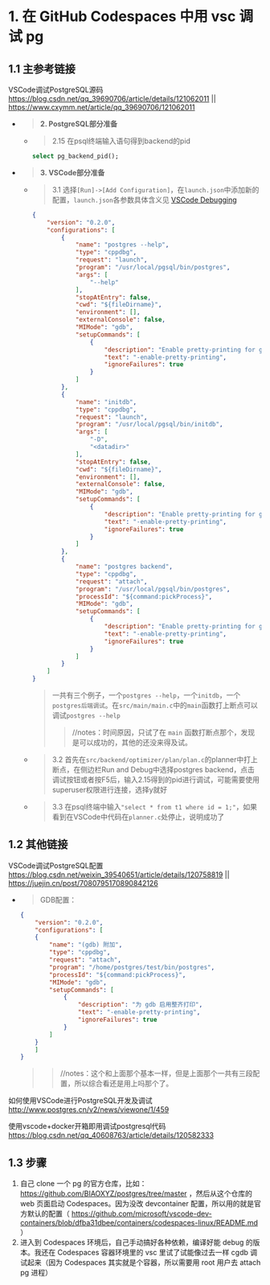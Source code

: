 
# 1. 在 GitHub Codespaces 中用 vsc 调试 pg

## 1.1 主参考链接

VSCode调试PostgreSQL源码 https://blog.csdn.net/qq_39690706/article/details/121062011 || https://www.cxymm.net/article/qq_39690706/121062011
- > **2. PostgreSQL部分准备**
  * > 2.15 在psql终端输入语句得到backend的pid
    ```sql
    select pg_backend_pid();
    ```
- > **3. VSCode部分准备**
  * > 3.1 选择`[Run]->[Add Configuration]`，在`launch.json`中添加新的配置，`launch.json`各参数具体含义见 [VSCode Debugging](https://code.visualstudio.com/docs/editor/debugging#_launch-configurations)
    ```json
    {
        "version": "0.2.0",
        "configurations": [
            {
                "name": "postgres --help",
                "type": "cppdbg",
                "request": "launch",
                "program": "/usr/local/pgsql/bin/postgres",
                "args": [
                    "--help"
                ],
                "stopAtEntry": false,
                "cwd": "${fileDirname}",
                "environment": [],
                "externalConsole": false,
                "MIMode": "gdb",
                "setupCommands": [
                    {
                        "description": "Enable pretty-printing for gdb",
                        "text": "-enable-pretty-printing",
                        "ignoreFailures": true
                    }
                ]
            },
            {
                "name": "initdb",
                "type": "cppdbg",
                "request": "launch",
                "program": "/usr/local/pgsql/bin/initdb",
                "args": [
                    "-D",
                    "<datadir>"
                ],
                "stopAtEntry": false,
                "cwd": "${fileDirname}",
                "environment": [],
                "externalConsole": false,
                "MIMode": "gdb",
                "setupCommands": [
                    {
                        "description": "Enable pretty-printing for gdb",
                        "text": "-enable-pretty-printing",
                        "ignoreFailures": true
                    }
                ]
            },
            {
                "name": "postgres backend",
                "type": "cppdbg",
                "request": "attach",
                "program": "/usr/local/pgsql/bin/postgres",
                "processId": "${command:pickProcess}",
                "MIMode": "gdb",
                "setupCommands": [
                    {
                        "description": "Enable pretty-printing for gdb",
                        "text": "-enable-pretty-printing",
                        "ignoreFailures": true
                    }
                ]
            }
        ]
    }
    ```
    > 一共有三个例子，一个`postgres --help`，一个`initdb`，一个`postgres后端调试`。在`src/main/main.c`中的`main`函数打上断点可以调试`postgres --help`
    >> //notes：时间原因，只试了在 `main` 函数打断点那个，发现是可以成功的，其他的还没来得及试。
  * > 3.2 首先在`src/backend/optimizer/plan/plan.c`的planner中打上断点，在侧边栏Run and Debug中选择postgres backend，点击调试按钮或者按F5后，输入2.15得到的pid进行调试，可能需要使用superuser权限进行连接，选择y就好
  * > 3.3 在psql终端中输入`"select * from t1 where id = 1;"`，如果看到在VSCode中代码在`planner.c`处停止，说明成功了

## 1.2 其他链接

VSCode调试PostgreSQL配置 https://blog.csdn.net/weixin_39540651/article/details/120758819 || https://juejin.cn/post/7080795170890842126
- > GDB配置：
  ```json
  {
      "version": "0.2.0",
      "configurations": [
      {
          "name": "(gdb) 附加",
          "type": "cppdbg",
          "request": "attach",
          "program": "/home/postgres/test/bin/postgres",
          "processId": "${command:pickProcess}",
          "MIMode": "gdb",
          "setupCommands": [
              {
                  "description": "为 gdb 启用整齐打印",
                  "text": "-enable-pretty-printing",
                  "ignoreFailures": true
              }
          ]
      }
      ]
  }
  ```
  >> //notes：这个和上面那个基本一样，但是上面那个一共有三段配置，所以综合看还是用上吗那个了。

如何使用VSCode进行PostgreSQL开发及调试 http://www.postgres.cn/v2/news/viewone/1/459

使用vscode+docker开箱即用调试postgresql代码 https://blog.csdn.net/qq_40608763/article/details/120582333

## 1.3 步骤

1. 自己 clone 一个 pg 的官方仓库，比如：https://github.com/BIAOXYZ/postgres/tree/master ，然后从这个仓库的 web 页面启动 Codespaces。因为没改 devcontainer 配置，所以用的就是官方默认的配置（ https://github.com/microsoft/vscode-dev-containers/blob/dfba31dbee/containers/codespaces-linux/README.md ）
2. 进入到 Codespaces 环境后，自己手动搞好各种依赖，编译好能 debug 的版本。我还在 Codespaces 容器环境里的 vsc 里试了试能像过去一样 cgdb 调试起来（因为 Codespaces 其实就是个容器，所以需要用 root 用户去 attach pg 进程）
